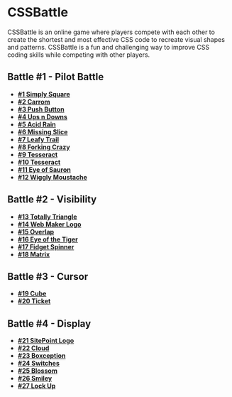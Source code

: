 # CSSBattle

CSSBattle is an online game where players compete with each other to create the shortest and most effective CSS code to recreate visual shapes and patterns. CSSBattle is a fun and challenging way to improve CSS coding skills while competing with other players.

## Battle #1 - Pilot Battle

- **[#1 Simply Square](./battle-001-pilot-battle/001-simply-square.md)**
- **[#2 Carrom](./battle-001-pilot-battle/002-carrom.md)**
- **[#3 Push Button](./battle-001-pilot-battle/003-push-button.md)**
- **[#4 Ups n Downs](./battle-001-pilot-battle/004-ups-n-downs.md)**
- **[#5 Acid Rain](./battle-001-pilot-battle/005-acid-rain.md)**
- **[#6 Missing Slice](./battle-001-pilot-battle/006-missing-slice.md)**
- **[#7 Leafy Trail](./battle-001-pilot-battle/007-leafy-trail.md)**
- **[#8 Forking Crazy](./battle-001-pilot-battle/008-forking-crazy.md)**
- **[#9 Tesseract](./battle-001-pilot-battle/009-tesseract.md)**
- **[#10 Tesseract](./battle-001-pilot-battle/010-cloaked-spirits.md)**
- **[#11 Eye of Sauron](./battle-001-pilot-battle/011-eye-of-sauron.md)**
- **[#12 Wiggly Moustache](./battle-001-pilot-battle/012-wiggly-moustache.md)**

## Battle #2 - Visibility

- **[#13 Totally Triangle](./battle-002-visibility/013-totally-triangle.md)**
- **[#14 Web Maker Logo](./battle-002-visibility/014-web-maker-logo.md)**
- **[#15 Overlap](./battle-002-visibility/015-overlap.md)**
- **[#16 Eye of the Tiger](./battle-002-visibility/016-eye-of-the-tiger.md)**
- **[#17 Fidget Spinner](./battle-002-visibility/017-fidget-spinner.md)**
- **[#18 Matrix](./battle-002-visibility/018-matrix.md)**

## Battle #3 - Cursor

- **[#19 Cube](./battle-003-cursor/019-cube.md)**
- **[#20 Ticket](./battle-003-cursor/020-ticket.md)**

## Battle #4 - Display

- **[#21 SitePoint Logo](./battle-004-display/021-site-point-logo.md)**
- **[#22 Cloud](./battle-004-display/022-cloud.md)**
- **[#23 Boxception](./battle-004-display/023-boxception.md)**
- **[#24 Switches](./battle-004-display/024-switches.md)**
- **[#25 Blossom](./battle-004-display/025-blossom.md)**
- **[#26 Smiley](./battle-004-display/026-smiley.md)**
- **[#27 Lock Up](./battle-004-display/027-lock-up.md)**
